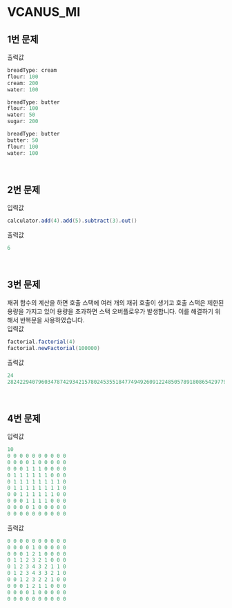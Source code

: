 # VCANUS_MI

## 1번 문제
출력값 <br>
```java
breadType: cream
flour: 100
cream: 200
water: 100

breadType: butter
flour: 100
water: 50
sugar: 200

breadType: butter
butter: 50
flour: 100
water: 100

```
<br>

## 2번 문제
입력값 <br>
```java
calculator.add(4).add(5).subtract(3).out()
```
출력값 <br>
```java
6
```
<br>

## 3번 문제
재귀 함수의 계산을 하면 호출 스택에 여러 개의 재귀 호출이 생기고 호출 스택은 제한된 용량을 가지고 있어 용량을 초과하면 스택 오버플로우가 발생합니다.
이를 해결하기 위해서 반복문을 사용하였습니다.<br>
입력값 <br>
```java
factorial.factorial(4)
factorial.newFactorial(100000)
```

출력값 <br>
```java
24
282422940796034787429342157802453551847749492609122485057891808654297795090106301787255177141383116361071361173736196295147499618312391802272607340909383242200555696886678403803773794449612683801478751119669063860449261445381113700901607668664...
```
<br>

## 4번 문제
입력값 <br>
```java
10
0 0 0 0 0 0 0 0 0 0
0 0 0 0 1 0 0 0 0 0
0 0 0 1 1 1 0 0 0 0
0 1 1 1 1 1 1 0 0 0
0 1 1 1 1 1 1 1 1 0
0 1 1 1 1 1 1 1 1 0
0 0 1 1 1 1 1 1 0 0
0 0 0 1 1 1 1 0 0 0
0 0 0 0 1 0 0 0 0 0
0 0 0 0 0 0 0 0 0 0
```

출력값 <br>
```java
0 0 0 0 0 0 0 0 0 0 
0 0 0 0 1 0 0 0 0 0 
0 0 0 1 2 1 0 0 0 0 
0 1 1 2 3 2 1 0 0 0 
0 1 2 3 4 3 2 1 1 0 
0 1 2 3 4 3 3 2 1 0 
0 0 1 2 3 2 2 1 0 0 
0 0 0 1 2 1 1 0 0 0 
0 0 0 0 1 0 0 0 0 0 
0 0 0 0 0 0 0 0 0 0 
```
